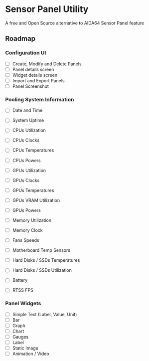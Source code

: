 # Sensor Panel Utility
A free and Open Source alternative to AIDA64 Sensor Panel feature

## Roadmap

### Configuration UI
- [ ] Create, Modify and Delete Panels
- [ ] Panel details screen
- [ ] Widget details screen
- [ ] Import and Export Panels
- [ ] Panel Screenshot

### Pooling System Information
- [ ] Date and Time
- [ ] System Uptime
- [ ] CPUs Utilization
- [ ] CPUs Clocks
- [ ] CPUs Temperatures
- [ ] CPUs Powers
- [ ] GPUs Utilization
- [ ] GPUs Clocks
- [ ] GPUs Temperatures
- [ ] GPUs VRAM Utilization
- [ ] GPUs Powers
- [ ] Memory Utilization
- [ ] Memory Clock
- [ ] Fans Speeds
- [ ] Motherboard Temp Sensors
- [ ] Hard Disks / SSDs Temperatures
- [ ] Hard Disks / SSDs Utilization
- [ ] Battery
- [ ] RTSS FPS


### Panel Widgets
- [ ] Simple Text (Label, Value, Unit)
- [ ] Bar
- [ ] Graph
- [ ] Chart
- [ ] Gauges
- [ ] Label
- [ ] Static Image
- [ ] Animation / Video